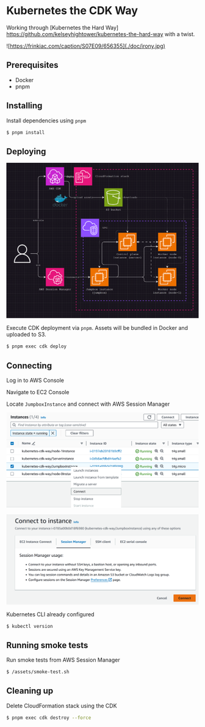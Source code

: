 # Kubernetes the CDK Way

Working through [Kubernetes the Hard Way] https://github.com/kelseyhightower/kubernetes-the-hard-way with a twist.

![https://frinkiac.com/caption/S07E09/656355](./doc/irony.jpg)

## Prerequisites

- Docker
- pnpm

## Installing

Install dependencies using `pnpm`

```sh
$ pnpm install
```

## Deploying

![Architecture Diagram](./doc/architecture.png)

Execute CDK deployment via `pnpm`. Assets will be bundled in Docker and uploaded to S3.

```sh
$ pnpm exec cdk deploy
```

## Connecting

Log in to AWS Console

Navigate to EC2 Console

Locate `JumpboxInstance` and connect with AWS Session Manager

![Connect to EC2 instance](./doc/connect.png)

![Connect using AWS Session Manager](./doc/connect-2.png)

Kubernetes CLI already configured

```sh
$ kubectl version

```

## Running smoke tests

Run smoke tests from AWS Session Manager

```sh
$ /assets/smoke-test.sh
```

## Cleaning up

Delete CloudFormation stack using the CDK

```sh
$ pnpm exec cdk destroy --force
```